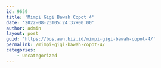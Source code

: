 ```yaml
---
id: 9659
title: 'Mimpi Gigi Bawah Copot 4'
date: '2022-08-23T05:24:37+00:00'
author: admin
layout: post
guid: 'https://bos.awn.biz.id/mimpi-gigi-bawah-copot-4/'
permalink: /mimpi-gigi-bawah-copot-4/
categories:
    - Uncategorized
---
```


